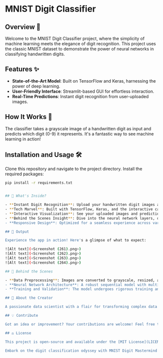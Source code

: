 # MNIST Digit Classifier

## Overview 🌟
Welcome to the MNIST Digit Classifier project, where the simplicity of machine learning meets the elegance of digit recognition. This project uses the classic MNIST dataset to demonstrate the power of neural networks in classifying handwritten digits.

## Features ✨
- **State-of-the-Art Model**: Built on TensorFlow and Keras, harnessing the power of deep learning.
- **User-Friendly Interface**: Streamlit-based GUI for effortless interaction.
- **Real-Time Predictions**: Instant digit recognition from user-uploaded images.

## How It Works 🚀
The classifier takes a grayscale image of a handwritten digit as input and predicts which digit (0-9) it represents. It's a fantastic way to see machine learning in action!

## Installation and Usage 🛠️
Clone this repository and navigate to the project directory. Install the required packages:

```bash
pip install -r requirements.txt


## 🌟 What's Inside?

- **Instant Digit Recognition**: Upload your handwritten digit images and watch the model predict with precision.
- **Tech Marvel**: Built with TensorFlow, Keras, and the interactive capabilities of Streamlit.
- **Interactive Visualization**: See your uploaded images and predictions in a clean, user-friendly interface.
- **Behind the Scenes Insight**: Dive into the neural network layers, data preprocessing, and the model's training process.
- **Responsive Design**: Optimized for a seamless experience across various devices and screen sizes.

## 📸 Output

Experience the app in action! Here's a glimpse of what to expect:

![Alt text](<Screenshot (261).png>)
![Alt text](<Screenshot (262).png>)
![Alt text](<Screenshot (263).png>)
![Alt text](<Screenshot (264).png>)

## 🧠 Behind the Scenes

- **Data Preprocessing**: Images are converted to grayscale, resized, and normalized to fit the model's input requirements.
- **Neural Network Architecture**: A robust sequential model with multiple dense layers, meticulously tuned for high accuracy.
- **Training and Validation**: The model undergoes rigorous training and validation on the MNIST dataset, ensuring reliable predictions.

## 🌟 About the Creator

A passionate data scientist with a flair for transforming complex data into meaningful insights. This project encapsulates a journey through the nuances of machine learning and artificial intelligence.

## 💡 Contribute

Got an idea or improvement? Your contributions are welcome! Feel free to fork this repo and submit pull requests.

## ⚖️ License

This project is open-source and available under the [MIT License](LICENSE).

Embark on the digit classification odyssey with MNIST Digit Mastermind!
